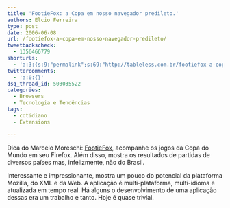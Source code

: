 ```yaml
---
title: 'FootieFox: a Copa em nosso navegador predileto.'
authors: Elcio Ferreira
type: post
date: 2006-06-08
url: /footiefox-a-copa-em-nosso-navegador-predileto/
tweetbackscheck:
  - 1356466779
shorturls:
  - 'a:3:{s:9:"permalink";s:69:"http://tableless.com.br/footiefox-a-copa-em-nosso-navegador-predileto";s:7:"tinyurl";s:26:"http://tinyurl.com/3ollp78";s:4:"isgd";s:19:"http://is.gd/70iw0P";}'
twittercomments:
  - 'a:0:{}'
dsq_thread_id: 503035522
categories:
  - Browsers
  - Tecnologia e Tendências
tags:
  - cotidiano
  - Extensions

---
```

Dica do Marcelo Moreschi: [FootieFox][1], acompanhe os jogos da Copa do Mundo em seu Firefox. Além disso, mostra os resultados de partidas de diversos países mas, infelizmente, não do Brasil.

<!--more-->Interessante e impressionante, mostra um pouco do potencial da plataforma Mozilla, do XML e da Web. A aplicação é multi-plataforma, multi-idioma e atualizada em tempo real. Há alguns o desenvolvimento de uma aplicação dessas era um trabalho e tanto. Hoje é quase trivial.

 [1]: http://www.hpi.uni-potsdam.de/footiefox/?L=1